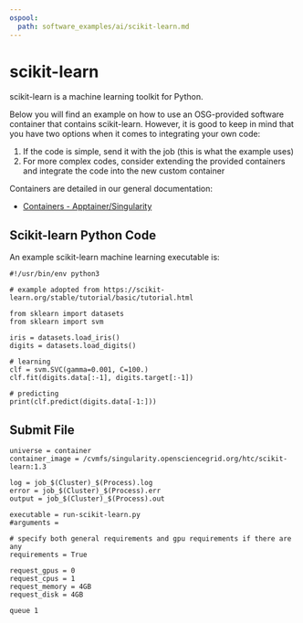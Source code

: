 ```yaml
---
ospool:
  path: software_examples/ai/scikit-learn.md
---
```


# scikit-learn

scikit-learn is a machine learning toolkit for Python.

Below you will find an example on how to use an OSG-provided software container that contains 
scikit-learn. However, it is good to keep in mind that
you have two options when it comes to integrating your own
code:

  1. If the code is simple, send it with the job (this is what the
     example uses)
  2. For more complex codes, consider extending the provided
     containers and integrate the code into the new custom
     container

Containers are detailed in our general documentation:

  * [Containers - Apptainer/Singularity](../../../htc_workloads/using_software/containers-singularity/)

## Scikit-learn Python Code

An example scikit-learn machine learning executable is:


    #!/usr/bin/env python3
    
    # example adopted from https://scikit-learn.org/stable/tutorial/basic/tutorial.html
    
    from sklearn import datasets
    from sklearn import svm
    
    iris = datasets.load_iris()
    digits = datasets.load_digits()
    
    # learning
    clf = svm.SVC(gamma=0.001, C=100.)
    clf.fit(digits.data[:-1], digits.target[:-1])
    
    # predicting
    print(clf.predict(digits.data[-1:]))

## Submit File

    universe = container
    container_image = /cvmfs/singularity.opensciencegrid.org/htc/scikit-learn:1.3

    log = job_$(Cluster)_$(Process).log
    error = job_$(Cluster)_$(Process).err
    output = job_$(Cluster)_$(Process).out
    
    executable = run-scikit-learn.py
    #arguments = 
   
    # specify both general requirements and gpu requirements if there are any
    requirements = True
    
    request_gpus = 0
    request_cpus = 1
    request_memory = 4GB
    request_disk = 4GB
    
    queue 1



